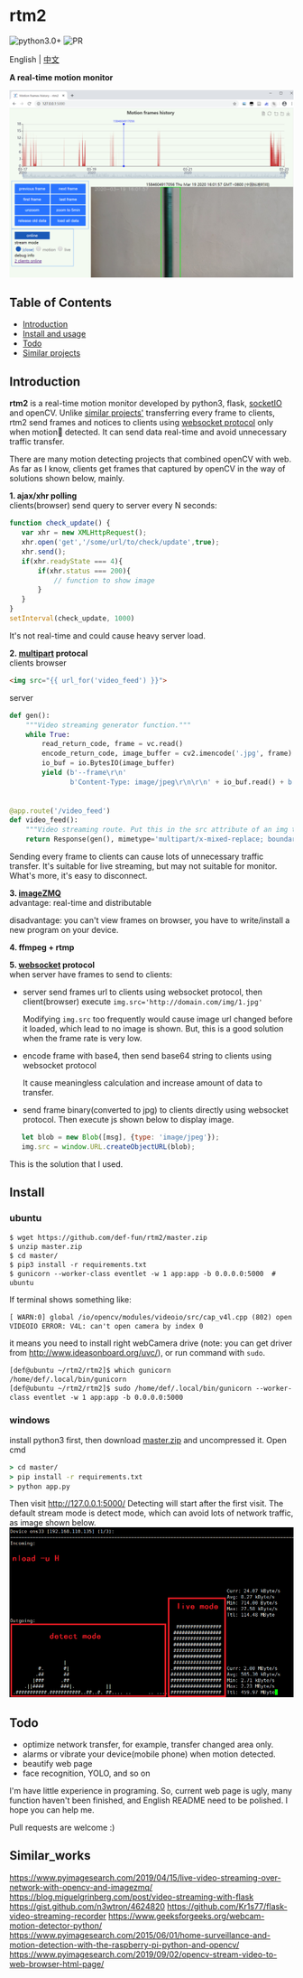 # rtm2

![python3.0+](https://img.shields.io/badge/python-3.0+-blue)
![PR](https://img.shields.io/badge/PRs-welcome-brightgreen)

English | [中文](README-zh.md)

**A real-time motion monitor**

![screenshot](doc/chart_page.PNG)


## Table of Contents
- [Introduction](#Introduction)
- [Install and usage](#Install)
- [Todo](#Todo)
- [Similar projects](#Similar_works)


## Introduction
**rtm2** is a real-time motion monitor developed by python3, flask, [socketIO](https://socket.io/) and openCV.
Unlike [similar projects'](#Similar_works) transferring every frame to clients, rtm2 send frames and notices to clients using [websocket protocol](https://en.wikipedia.org/wiki/WebSocket) only when motion🏃 detected.
It can send data real-time and avoid unnecessary traffic transfer.

There are many motion detecting projects that combined openCV with web. As far as I know, clients get frames that captured by openCV in the way of solutions shown below, mainly.

 **1. ajax/xhr polling** <br>
 clients(browser) send query to server every N seconds:
 ```javascript
function check_update() {
    var xhr = new XMLHttpRequest();
    xhr.open('get','/some/url/to/check/update',true);
    xhr.send();
    if(xhr.readyState === 4){
        if(xhr.status === 200){
            // function to show image
        }
    }
}
setInterval(check_update, 1000)
```
It's not real-time and could cause heavy server load.


 **2. [multipart](https://www.w3.org/Protocols/rfc1341/7_2_Multipart.html) protocal** <br>
 clients browser
 ```html
<img src="{{ url_for('video_feed') }}">
```
 server
```python
def gen():
    """Video streaming generator function."""
    while True:
        read_return_code, frame = vc.read()
        encode_return_code, image_buffer = cv2.imencode('.jpg', frame)
        io_buf = io.BytesIO(image_buffer)
        yield (b'--frame\r\n'
               b'Content-Type: image/jpeg\r\n\r\n' + io_buf.read() + b'\r\n')


@app.route('/video_feed')
def video_feed():
    """Video streaming route. Put this in the src attribute of an img tag."""
    return Response(gen(), mimetype='multipart/x-mixed-replace; boundary=frame')
```
Sending every frame to clients can cause lots of unnecessary traffic transfer.
It's suitable for live streaming, but may not suitable for monitor. 
What's more, it's easy to disconnect.


 **3. [imageZMQ](https://github.com/jeffbass/imagezmq)** <br>
advantage: real-time and distributable

disadvantage: you can't view frames on browser, you have to write/install a new program on your device.

 **4. ffmpeg + rtmp** <br>

 **5. [websocket](https://en.wikipedia.org/wiki/WebSocket) protocol** <br>
when server have frames to send to clients:
 + server send frames url to clients using websocket protocol, then client(browser) execute `img.src='http://domain.com/img/1.jpg'`
 
   Modifying `img.src` too frequently would cause image url changed before it loaded, which lead to no image is shown.
   But, this is a good solution when the frame rate is very low.
   
 + encode frame with base4, then send base64 string to clients using websocket protocol
 
   It cause meaningless calculation and increase amount of data to transfer.
   
 + send frame binary(converted to jpg) to clients directly using websocket protocol. Then execute js shown below to display image.
 
 ```js
    let blob = new Blob([msg], {type: 'image/jpeg'});
    img.src = window.URL.createObjectURL(blob);
 ```
   This is the solution that I used. 


## Install
### ubuntu
```shell script
$ wget https://github.com/def-fun/rtm2/master.zip
$ unzip master.zip
$ cd master/
$ pip3 install -r requirements.txt
$ gunicorn --worker-class eventlet -w 1 app:app -b 0.0.0.0:5000  # ubuntu
```


If terminal shows something like:
```
[ WARN:0] global /io/opencv/modules/videoio/src/cap_v4l.cpp (802) open VIDEOIO ERROR: V4L: can't open camera by index 0
```
it means you need to install right webCamera drive (note: you can get driver from http://www.ideasonboard.org/uvc/),
 or run command with `sudo`.
```shell script
[def@ubuntu ~/rtm2/rtm2]$ which gunicorn 
/home/def/.local/bin/gunicorn
[def@ubuntu ~/rtm2/rtm2]$ sudo /home/def/.local/bin/gunicorn --worker-class eventlet -w 1 app:app -b 0.0.0.0:5000
```


### windows
install python3 first, then download [master.zip](https://github.com/def-fun/rtm2/master.zip) and uncompressed it.
Open cmd
```cmd
> cd master/
> pip install -r requirements.txt
> python app.py
```

Then visit http://127.0.0.1:5000/ 
Detecting will start after the first visit. The default stream mode is detect mode, which can avoid lots of network traffic, as image shown below.
![detect mode vs stream mode](doc/detect_mode_vs_live_mode.PNG)


## Todo
+ optimize network transfer, for example, transfer changed area only.
+ alarms or vibrate your device(mobile phone) when motion detected.
+ beautify web page
+ face recognition, YOLO, and so on

I'm have little experience in programing. So, current web page is ugly,  many function haven't been finished, and English README need to be polished. 
I hope you can help me.

Pull requests are welcome :)


## Similar_works
https://www.pyimagesearch.com/2019/04/15/live-video-streaming-over-network-with-opencv-and-imagezmq/
https://blog.miguelgrinberg.com/post/video-streaming-with-flask
https://gist.github.com/n3wtron/4624820 
https://github.com/Kr1s77/flask-video-streaming-recorder 
https://www.geeksforgeeks.org/webcam-motion-detector-python/ 
https://www.pyimagesearch.com/2015/06/01/home-surveillance-and-motion-detection-with-the-raspberry-pi-python-and-opencv/ 
https://www.pyimagesearch.com/2019/09/02/opencv-stream-video-to-web-browser-html-page/ 
